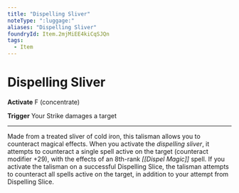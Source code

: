 ```yaml
---
title: "Dispelling Sliver"
noteType: ":luggage:"
aliases: "Dispelling Sliver"
foundryId: Item.2mjMiEE4kiCqSJQn
tags:
  - Item
---
```


# Dispelling Sliver

**Activate** F (concentrate)

**Trigger** Your Strike damages a target

* * *

Made from a treated sliver of cold iron, this talisman allows you to counteract magical effects. When you activate the _dispelling sliver_, it attempts to counteract a single spell active on the target (counteract modifier +29), with the effects of an 8th-rank _[[Dispel Magic]]_ spell. If you activate the talisman on a successful Dispelling Slice, the talisman attempts to counteract all spells active on the target, in addition to your attempt from Dispelling Slice.

